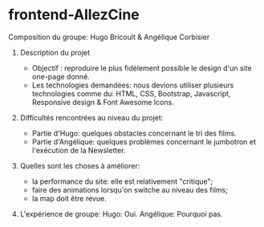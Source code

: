 # frontend-AllezCine

Composition du groupe: Hugo Bricoult & Angélique Corbisier

1. Description du projet
    * Objectif : reproduire le plus fidèlement possible le design d'un site one-page donné.
    * Les technologies demandées: nous devions utiliser plusieurs technologies comme du: HTML, CSS, Bootstrap, Javascript, Responsive design & Font Awesome Icons.

2. Difficultés rencontrées au niveau du projet: 
    * Partie d'Hugo: quelques obstacles concernant le tri des films. 
    * Partie d'Angélique: quelques problèmes concernant le jumbotron et l'exécution de la Newsletter. 

3. Quelles sont les choses à améliorer: 
    * la performance du site: elle est relativement "critique";
    * faire des animations lorsqu'on switche au niveau des films;
    * la map doit être revue.

4. L'expérience de groupe: 
    Hugo: Oui. 
    Angélique: Pourquoi pas. 
